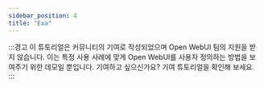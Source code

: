 ```yaml
---
sidebar_position: 4
title: "Exa"
---
```


:::경고
이 튜토리얼은 커뮤니티의 기여로 작성되었으며 Open WebUI 팀의 지원을 받지 않습니다. 이는 특정 사용 사례에 맞게 Open WebUI를 사용자 정의하는 방법을 보여주기 위한 데모일 뿐입니다. 기여하고 싶으신가요? 기여 튜토리얼을 확인해 보세요.
:::
